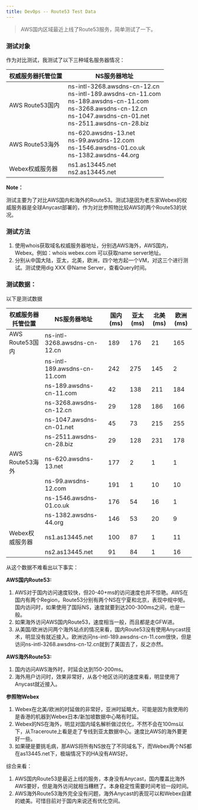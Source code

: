 ```yaml
---
title: DevOps -- Route53 Test Data
---
```




> AWS国内区域最近上线了Route53服务，简单测试了一下。



### 测试对象

作为对比测试，我测试了以下三种域名服务器情况：

| 权威服务器托管位置 | NS服务器地址                                                 |
| ------------------ | ------------------------------------------------------------ |
| AWS Route53国内    | ns-intl-3268.awsdns-cn-12.cn<br />ns-intl-189.awsdns-cn-11.com<br />ns-189.awsdns-cn-11.com<br />ns-3268.awsdns-cn-12.cn<br />ns-1047.awsdns-cn-01.net<br />ns-2511.awsdns-cn-28.biz |
| AWS Route53海外    | ns-620.awsdns-13.net<br />ns-99.awsdns-12.com<br />ns-1546.awsdns-01.co.uk<br />ns-1382.awsdns-44.org |
| Webex权威服务器    | ns1.as13445.net<br />ns2.as13445.net                         |



**Note：**

测试主要为了对比AWS国内和海外的Route53。测试3是因为老东家Webex的权威服务器是全球Anycast部署的，作为对比参照物比较AWS的两个Route53的状况。



### 测试方法

1. 使用whois获取域名权威服务器地址，分别选AWS海外，AWS国内，Webex。例如：whois webex.com 可以获取name server地址。
2. 分别从中国大陆，亚太，北美，欧洲，四个地方起一个VM，对这三个进行测试。测试使用dig XXX @Name Server，查看Query时间。



### 测试数据：

以下是测试数据

| 权威服务器托管位置 | NS服务器地址                 | 国内(ms) | 亚太(ms) | 北美(ms) | 欧洲(ms) |
| ------------------ | ---------------------------- | -------- | -------- | -------- | -------- |
| AWS Route53国内    | ns-intl-3268.awsdns-cn-12.cn | 189      | 176      | 21       | 165      |
|                    | ns-intl-189.awsdns-cn-11.com | 242      | 275      | 145      | 2        |
|                    | ns-189.awsdns-cn-11.com      | 42       | 138      | 211      | 184      |
|                    | ns-3268.awsdns-cn-12.cn      | 29       | 128      | 186      | 166      |
|                    | ns-1047.awsdns-cn-01.net     | 45       | 73       | 215      | 255      |
|                    | ns-2511.awsdns-cn-28.biz     | 29       | 128      | 231      | 178      |
| AWS Route53海外    | ns-620.awsdns-13.net         | 177      | 2        | 1        | 1        |
|                    | ns-99.awsdns-12.com          | 191      | 1        | 10       | 10       |
|                    | ns-1546.awsdns-01.co.uk      | 176      | 54       | 16       | 1        |
|                    | ns-1382.awsdns-44.org        | 146      | 53       | 20       | 9        |
| Webex权威服务器    | ns1.as13445.net              | 100      | 87       | 1        | 11       |
|                    | ns2.as13445.net              | 91       | 84       | 1        | 16       |



从这个数据不难看出以下事实：

**AWS国内Route53:**

1. AWS对于国内访问速度较快，但20-40+ms的访问速度也并不惊艳。AWS在国内有两个Region，Route53分别有两个NS在宁夏和北京，表现中规中矩。国内访问时，如果使用了国际NS，速度就要到达200-300ms之间，也是一般。
2. 如果海外访问AWS国内Route53，速度相当一般，而且都是走GFW进。
3. 从美国/欧洲访问两个海外站点的情况来看，国内Route53没有使用Anycast技术，明显没有就近接入。欧洲访问ns-intl-189.awsdns-cn-11.com很快，但是访问ns-intl-3268.awsdns-cn-12.cn就到了美国去了，反之亦然。



**AWS海外Route53:**

1. 国内访问AWS海外时，时延会达到150-200ms。
2. 海外用户访问时，效果非常好，从各个地区访问的速度来看，明显使用了Anycast就近接入。



**参照物Webex**

1. Webex在北美/欧洲的时延做的非常好，亚洲时延略大，可能是因为我使用的是香港的机器到Webex日本/新加坡数据中心略有时延。
2. Webex的NS在海外，明显对国内域名解析做过优化，不然不会在100ms以下，从Traceroute上看是走了专线到亚太数据中心。速度比AWS的海外要更好一些。
3. 如果硬是要挑毛病，那AWS将所有NS放在了不同域名下，而Webex两个NS都在as13445.net下，极端情况下的HA没有AWS好。



综合来看：

1. AWS国内Route53是最近上线的服务，本身没有Anycast，国内覆盖比海外AWS要好，但是海外访问就相当糟糕了。本身稳定性需要时间考验一段时间。
2. AWS海外Route53海外完全没有问题，海外Anycast的表现可以和Webex自建的媲美。可惜目前对于国内来说还有优化空间。





